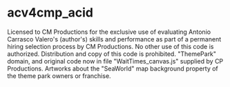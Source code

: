 acv4cmp_acid
============

Licensed to CM Productions for the exclusive use of evaluating Antonio Carrasco Valero's (author's) skills and performance as part of a permanent hiring selection process by CM Productions. No other use of this code is authorized. Distribution and copy of this code is prohibited. "ThemePark" domain, and original code now in file "WaitTimes_canvas.js" supplied by CP Productions. Artworks about the "SeaWorld" map background property of the theme park owners or franchise.
